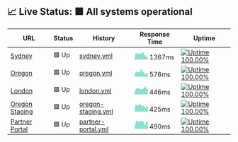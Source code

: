 ## 📈 Live Status: <!--live status--> **🟩 All systems operational**

<!--start: status pages-->
<!-- This summary is generated by Upptime (https://github.com/upptime/upptime) -->
<!-- Do not edit this manually, your changes will be overwritten -->

| URL                                                             | Status | History                                                                                             | Response Time                                                                       | Uptime                                                                                                                                                                                                                    |
| --------------------------------------------------------------- | ------ | --------------------------------------------------------------------------------------------------- | ----------------------------------------------------------------------------------- | ------------------------------------------------------------------------------------------------------------------------------------------------------------------------------------------------------------------------- |
| [Sydney](https://prod01.sydney.platformos.com/_status)          | 🟩 Up  | [sydney.yml](https://github.com/pavelloz/uptimez/commits/master/history/sydney.yml)                 | <img alt="Response time graph" src="./graphs/sydney.png" height="20"> 1367ms        | [![Uptime 100.00%](https://img.shields.io/endpoint?url=https%3A%2F%2Fraw.githubusercontent.com%2Fpavelloz%2Fuptimez%2Fmaster%2Fapi%2Fsydney%2Fuptime.json)](https://status.platformos.com/history/sydney)                 |
| [Oregon](https://prod01.oregon.platform-os.com/_status)         | 🟩 Up  | [oregon.yml](https://github.com/pavelloz/uptimez/commits/master/history/oregon.yml)                 | <img alt="Response time graph" src="./graphs/oregon.png" height="20"> 576ms         | [![Uptime 100.00%](https://img.shields.io/endpoint?url=https%3A%2F%2Fraw.githubusercontent.com%2Fpavelloz%2Fuptimez%2Fmaster%2Fapi%2Foregon%2Fuptime.json)](https://status.platformos.com/history/oregon)                 |
| [London](https://prod01.london.platform-os.com/_status)         | 🟩 Up  | [london.yml](https://github.com/pavelloz/uptimez/commits/master/history/london.yml)                 | <img alt="Response time graph" src="./graphs/london.png" height="20"> 446ms         | [![Uptime 100.00%](https://img.shields.io/endpoint?url=https%3A%2F%2Fraw.githubusercontent.com%2Fpavelloz%2Fuptimez%2Fmaster%2Fapi%2Flondon%2Fuptime.json)](https://status.platformos.com/history/london)                 |
| [Oregon Staging](https://staging.oregon.platformos.com/_status) | 🟩 Up  | [oregon-staging.yml](https://github.com/pavelloz/uptimez/commits/master/history/oregon-staging.yml) | <img alt="Response time graph" src="./graphs/oregon-staging.png" height="20"> 425ms | [![Uptime 100.00%](https://img.shields.io/endpoint?url=https%3A%2F%2Fraw.githubusercontent.com%2Fpavelloz%2Fuptimez%2Fmaster%2Fapi%2Foregon-staging%2Fuptime.json)](https://status.platformos.com/history/oregon-staging) |
| [Partner Portal](https://partners.platformos.com/)              | 🟩 Up  | [partner-portal.yml](https://github.com/pavelloz/uptimez/commits/master/history/partner-portal.yml) | <img alt="Response time graph" src="./graphs/partner-portal.png" height="20"> 490ms | [![Uptime 100.00%](https://img.shields.io/endpoint?url=https%3A%2F%2Fraw.githubusercontent.com%2Fpavelloz%2Fuptimez%2Fmaster%2Fapi%2Fpartner-portal%2Fuptime.json)](https://status.platformos.com/history/partner-portal) |

<!--end: status pages-->

